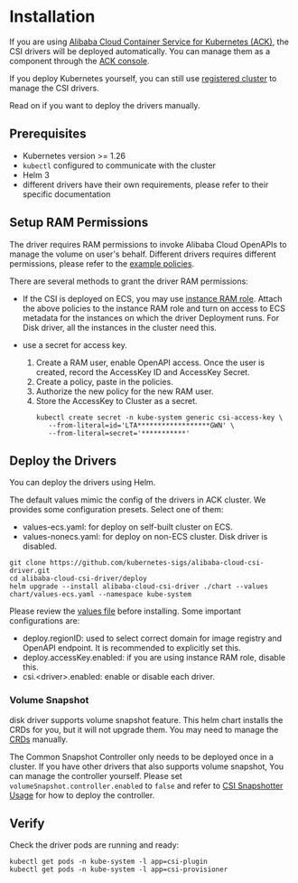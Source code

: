 # Installation

If you are using [Alibaba Cloud Container Service for Kubernetes (ACK)](https://www.alibabacloud.com/product/kubernetes),
the CSI drivers will be deployed automatically. You can manage them as a component through the
[ACK console](https://www.alibabacloud.com/help/en/ack/ack-managed-and-ack-dedicated/user-guide/manage-system-components).

If you deploy Kubernetes yourself, you can still use [registered cluster](https://www.alibabacloud.com/help/en/ack/distributed-cloud-container-platform-for-kubernetes/user-guide/overview-9)
to manage the CSI drivers.

Read on if you want to deploy the drivers manually.

## Prerequisites

* Kubernetes version >= 1.26
* `kubectl` configured to communicate with the cluster
* Helm 3
* different drivers have their own requirements, please refer to their specific documentation

## Setup RAM Permissions

The driver requires RAM permissions to invoke Alibaba Cloud OpenAPIs to manage the volume on user's behalf.
Different drivers requires different permissions, please refer to the [example policies](./ram-policies).

There are several methods to grant the driver RAM permissions:

* If the CSI is deployed on ECS, you may use [instance RAM role](https://www.alibabacloud.com/help/en/ecs/user-guide/attach-an-instance-ram-role-to-an-ecs-instance).
  Attach the above policies to the instance RAM role and turn on access to ECS metadata for the instances on which the driver Deployment runs.
  For Disk driver, all the instances in the cluster need this.

* use a secret for access key.
  1. Create a RAM user, enable OpenAPI access. Once the user is created, record the AccessKey ID and AccessKey Secret.
  2. Create a policy, paste in the policies.
  3. Authorize the new policy for the new RAM user.
  4. Store the AccessKey to Cluster as a secret.
     ```shell
     kubectl create secret -n kube-system generic csi-access-key \
        --from-literal=id='LTA******************GWN' \
        --from-literal=secret='***********'
     ```

## Deploy the Drivers

You can deploy the drivers using Helm.

The default values mimic the config of the drivers in ACK cluster.
We provides some configuration presets. Select one of them:
* values-ecs.yaml: for deploy on self-built cluster on ECS.
* values-nonecs.yaml: for deploy on non-ECS cluster. Disk driver is disabled.

```shell
git clone https://github.com/kubernetes-sigs/alibaba-cloud-csi-driver.git
cd alibaba-cloud-csi-driver/deploy
helm upgrade --install alibaba-cloud-csi-driver ./chart --values chart/values-ecs.yaml --namespace kube-system
```

Please review the [values file](../deploy/chart/values.yaml) before installing. Some important configurations are:
* deploy.regionID: used to select correct domain for image registry and OpenAPI endpoint. It is recommended to explicitly set this.
* deploy.accessKey.enabled: if you are using instance RAM role, disable this.
* csi.\<driver\>.enabled: enable or disable each driver.

### Volume Snapshot

disk driver supports volume snapshot feature. This helm chart installs the CRDs for you, but it will not upgrade them.
You may need to manage the [CRDs](https://github.com/kubernetes-csi/external-snapshotter/tree/master/client/config/crd) manually.

The Common Snapshot Controller only needs to be deployed once in a cluster.
If you have other drivers that also supports volume snapshot, You can manage the controller yourself.
Please set `volumeSnapshot.controller.enabled` to `false` and
refer to [CSI Snapshotter Usage](https://github.com/kubernetes-csi/external-snapshotter/blob/master/README.md#usage) for how to deploy the controller.

## Verify

Check the driver pods are running and ready:

```shell
kubectl get pods -n kube-system -l app=csi-plugin
kubectl get pods -n kube-system -l app=csi-provisioner
```
